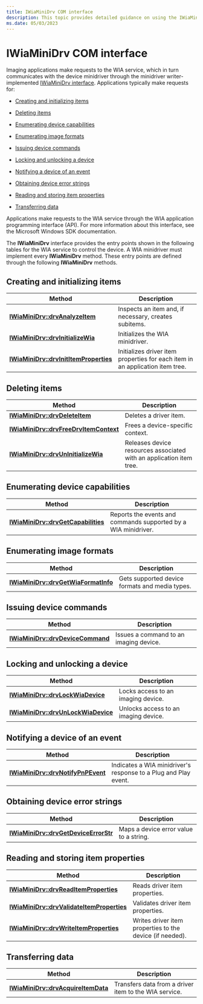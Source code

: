 ```yaml
---
title: IWiaMiniDrv COM interface
description: This topic provides detailed guidance on using the IWiaMiniDrv COM interface
ms.date: 05/03/2023
---
```


# IWiaMiniDrv COM interface

Imaging applications make requests to the WIA service, which in turn communicates with the device minidriver through the minidriver writer-implemented [IWiaMiniDrv interface](/windows-hardware/drivers/ddi/wiamindr_lh/nn-wiamindr_lh-iwiaminidrv). Applications typically make requests for:

- [Creating and initializing items](#creating-and-initializing-items)

- [Deleting items](#deleting-items)

- [Enumerating device capabilities](#enumerating-device-capabilities)

- [Enumerating image formats](#enumerating-image-formats)

- [Issuing device commands](#issuing-device-commands)

- [Locking and unlocking a device](#locking-and-unlocking-a-device)

- [Notifying a device of an event](#notifying-a-device-of-an-event)

- [Obtaining device error strings](#obtaining-device-error-strings)

- [Reading and storing item properties](#reading-and-storing-item-properties)

- [Transferring data](#transferring-data)

Applications make requests to the WIA service through the WIA application programming interface (API). For more information about this interface, see the Microsoft Windows SDK documentation.

The **IWiaMiniDrv** interface provides the entry points shown in the following tables for the WIA service to control the device. A WIA minidriver must implement every **IWiaMiniDrv** method. These entry points are defined through the following **IWiaMiniDrv** methods.

## Creating and initializing items

| Method | Description |
|--|--|
| [**IWiaMiniDrv::drvAnalyzeItem**](/windows-hardware/drivers/ddi/wiamindr_lh/nf-wiamindr_lh-iwiaminidrv-drvanalyzeitem) | Inspects an item and, if necessary, creates subitems. |
| [**IWiaMiniDrv::drvInitializeWia**](/windows-hardware/drivers/ddi/wiamindr_lh/nf-wiamindr_lh-iwiaminidrv-drvinitializewia) | Initializes the WIA minidriver. |
| [**IWiaMiniDrv::drvInitItemProperties**](/windows-hardware/drivers/ddi/wiamindr_lh/nf-wiamindr_lh-iwiaminidrv-drvinititemproperties) | Initializes driver item properties for each item in an application item tree. |

## Deleting items

| Method | Description |
|--|--|
| [**IWiaMiniDrv::drvDeleteItem**](/windows-hardware/drivers/ddi/wiamindr_lh/nf-wiamindr_lh-iwiaminidrv-drvdeleteitem) | Deletes a driver item. |
| [**IWiaMiniDrv::drvFreeDrvItemContext**](/windows-hardware/drivers/ddi/wiamindr_lh/nf-wiamindr_lh-iwiaminidrv-drvfreedrvitemcontext) | Frees a device-specific context. |
| [**IWiaMiniDrv::drvUnInitializeWia**](/windows-hardware/drivers/ddi/wiamindr_lh/nf-wiamindr_lh-iwiaminidrv-drvuninitializewia) | Releases device resources associated with an application item tree. |

## Enumerating device capabilities

| Method | Description |
| -- | -- |
| [**IWiaMiniDrv::drvGetCapabilities**](/windows-hardware/drivers/ddi/wiamindr_lh/nf-wiamindr_lh-iwiaminidrv-drvgetcapabilities) | Reports the events and commands supported by a WIA minidriver. |

## Enumerating image formats

| Method | Description |
| -- | -- |
| [**IWiaMiniDrv::drvGetWiaFormatInfo**](/windows-hardware/drivers/ddi/wiamindr_lh/nf-wiamindr_lh-iwiaminidrv-drvgetwiaformatinfo) | Gets supported device formats and media types. |

## Issuing device commands

| Method | Description |
|--|--|
| [**IWiaMiniDrv::drvDeviceCommand**](/windows-hardware/drivers/ddi/wiamindr_lh/nf-wiamindr_lh-iwiaminidrv-drvdevicecommand) | Issues a command to an imaging device. |

## Locking and unlocking a device

| Method | Description |
|--|--|
| [**IWiaMiniDrv::drvLockWiaDevice**](/windows-hardware/drivers/ddi/wiamindr_lh/nf-wiamindr_lh-iwiaminidrv-drvlockwiadevice) | Locks access to an imaging device. |
| [**IWiaMiniDrv::drvUnLockWiaDevice**](/windows-hardware/drivers/ddi/wiamindr_lh/nf-wiamindr_lh-iwiaminidrv-drvunlockwiadevice) | Unlocks access to an imaging device. |

## Notifying a device of an event

| Method | Description |
|--|--|
| [**IWiaMiniDrv::drvNotifyPnPEvent**](/windows-hardware/drivers/ddi/wiamindr_lh/nf-wiamindr_lh-iwiaminidrv-drvnotifypnpevent) | Indicates a WIA minidriver's response to a Plug and Play event. |

## Obtaining device error strings

| Method | Description |
|--|--|
| [**IWiaMiniDrv::drvGetDeviceErrorStr**](/windows-hardware/drivers/ddi/wiamindr_lh/nf-wiamindr_lh-iwiaminidrv-drvgetdeviceerrorstr) | Maps a device error value to a string. |

## Reading and storing item properties

| Method | Description |
|--|--|
| [**IWiaMiniDrv::drvReadItemProperties**](/windows-hardware/drivers/ddi/wiamindr_lh/nf-wiamindr_lh-iwiaminidrv-drvreaditemproperties) | Reads driver item properties. |
| [**IWiaMiniDrv::drvValidateItemProperties**](/windows-hardware/drivers/ddi/wiamindr_lh/nf-wiamindr_lh-iwiaminidrv-drvvalidateitemproperties) | Validates driver item properties. |
| [**IWiaMiniDrv::drvWriteItemProperties**](/windows-hardware/drivers/ddi/wiamindr_lh/nf-wiamindr_lh-iwiaminidrv-drvwriteitemproperties) | Writes driver item properties to the device (if needed). |

## Transferring data

| Method | Description |
|--|--|
| [**IWiaMiniDrv::drvAcquireItemData**](/windows-hardware/drivers/ddi/wiamindr_lh/nf-wiamindr_lh-iwiaminidrv-drvacquireitemdata) | Transfers data from a driver item to the WIA service. |
